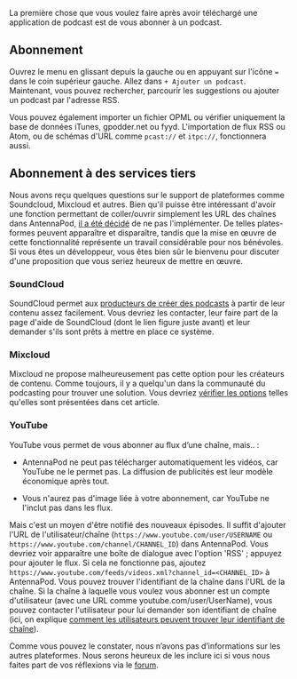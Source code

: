 La première chose que vous voulez faire après avoir téléchargé une application de podcast est de vous abonner à un podcast.

## Abonnement

Ouvrez le menu en glissant depuis la gauche ou en appuyant sur l'icône `=` dans le coin supérieur gauche. Allez dans `+ Ajouter un podcast`. Maintenant, vous pouvez rechercher, parcourir les suggestions ou ajouter un podcast par l'adresse RSS.

Vous pouvez également importer un fichier OPML ou vérifier uniquement la base de données iTunes, gpodder.net ou fyyd. L'importation de flux RSS ou Atom, ou de schémas d'URL comme `pcast://` et `itpc://`, fonctionnera aussi.

## Abonnement à des services tiers

Nous avons reçu quelques questions sur le support de plateformes comme Soundcloud, Mixcloud et autres. Bien qu'il puisse être intéressant d'avoir une fonction permettant de coller/ouvrir simplement les URL des chaînes dans AntennaPod, [il a été décidé](https://github.com/AntennaPod/AntennaPod/issues/1297) de ne pas l'implémenter. De telles plates-formes peuvent apparaître et disparaître, tandis que la mise en œuvre de cette fonctionnalité représente un travail considérable pour nos bénévoles. Si vous êtes un développeur, vous êtes bien sûr le bienvenu pour discuter d'une proposition que vous seriez heureux de mettre en œuvre.

### SoundCloud

SoundCloud permet aux [producteurs de créer des podcasts](https://help.soundcloud.com/hc/en-us/articles/115003451347-Adding-tracks-to-your-RSS-feed) à partir de leur contenu assez facilement. Vous devriez les contacter, leur faire part de la page d'aide de SoundCloud (dont le lien figure juste avant) et leur demander s'ils sont prêts à mettre en place ce système.

### Mixcloud

Mixcloud ne propose malheureusement pas cette option pour les créateurs de contenu. Comme toujours, il y a quelqu'un dans la communauté du podcasting pour trouver une solution. Vous devriez [vérifier les options](https://www.openparenthesis.org/2015/01/05/mixcloud-to-rss-with-enclosures) telles qu'elles sont présentées dans cet article.

### YouTube

YouTube vous permet de vous abonner au flux d’une chaîne, mais.. :

- AntennaPod ne peut pas télécharger automatiquement les vidéos, car YouTube ne le permet pas. La diffusion de publicités est leur modèle économique après tout.

- Vous n'aurez pas d'image liée à votre abonnement, car YouTube ne l'inclut pas dans les flux.

Mais c'est un moyen d'être notifié des nouveaux épisodes. Il suffit d'ajouter l'URL de l'utilisateur/chaîne (`https://www.youtube.com/user/USERNAME` ou `https://www.youtube.com/channel/CHANNEL_ID`) dans AntennaPod. Vous devriez voir apparaître une boîte de dialogue avec l'option 'RSS' ; appuyez pour ajouter le flux. Si cela ne fonctionne pas, ajoutez `https://www.youtube.com/feeds/videos.xml?channel_id=<CHANNEL_ID>` à AntennaPod. Vous pouvez trouver l'identifiant de la chaîne dans l'URL de la chaîne. Si la chaîne à laquelle vous voulez vous abonner est un compte d'utilisateur (avec une URL comme youtube.com/user/UserName), vous pouvez contacter l'utilisateur pour lui demander son identifiant de chaîne (ici, on explique [comment les utilisateurs peuvent trouver leur identifiant de chaîne](https://support.google.com/youtube/answer/3250431?hl=en)).

Comme vous pouvez le constater, nous n’avons pas d’informations sur les autres plateformes. Nous serons heureux de les inclure ici si vous nous faites part de vos réflexions via le [forum](https://forum.antennapod.org/).

